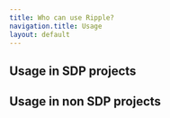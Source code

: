 ```yaml
---
title: Who can use Ripple?
navigation.title: Usage
layout: default
---
```




## Usage in SDP projects

## Usage in non SDP projects
